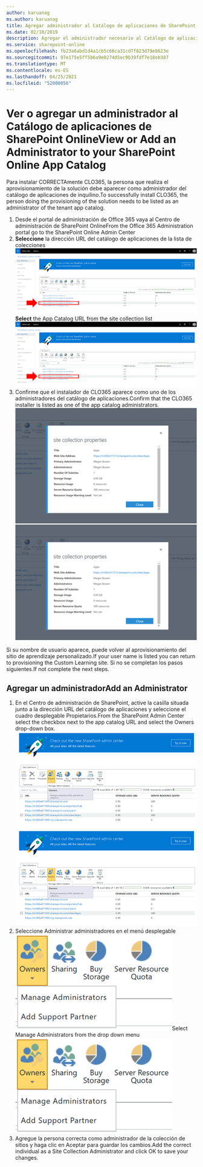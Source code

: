 ```yaml
---
author: karuanag
ms.author: karuanag
title: Agregar administrador al Catálogo de aplicaciones de SharePoint Online
ms.date: 02/10/2019
description: Agregar el administrador necesario al Catálogo de aplicaciones
ms.service: sharepoint-online
ms.openlocfilehash: fb23a6abd1d4a1cb5c66ca31cd7f823d79e8623e
ms.sourcegitcommit: 97e175e5ff5b6a9e0274d5ec9b39fdf7e18eb387
ms.translationtype: MT
ms.contentlocale: es-ES
ms.lasthandoff: 04/25/2021
ms.locfileid: "52000056"
---
```

# <a name="view-or-add-an-administrator-to-your-sharepoint-online-app-catalog"></a><span data-ttu-id="ca73a-103">Ver o agregar un administrador al Catálogo de aplicaciones de SharePoint Online</span><span class="sxs-lookup"><span data-stu-id="ca73a-103">View or Add an Administrator to your SharePoint Online App Catalog</span></span>

<span data-ttu-id="ca73a-104">Para instalar CORRECTAmente CLO365, la persona que realiza el aprovisionamiento de la solución debe aparecer como administrador del catálogo de aplicaciones de inquilino.</span><span class="sxs-lookup"><span data-stu-id="ca73a-104">To successfully install CLO365, the person doing the provisioning of the solution needs to be listed as an administrator of the tenant app catalog.</span></span>

1. <span data-ttu-id="ca73a-105">Desde el portal de administración de Office 365 vaya al Centro de administración de SharePoint Online</span><span class="sxs-lookup"><span data-stu-id="ca73a-105">From the Office 365 Administration portal go to the SharePoint Online Admin Center</span></span>
1. <span data-ttu-id="ca73a-106">**Seleccione** la dirección URL del catálogo de aplicaciones de la lista de colecciones ![ de sitiosappadmin_url.png](media/appadmin_url.png)</span><span class="sxs-lookup"><span data-stu-id="ca73a-106">**Select** the App Catalog URL from the site collection list ![appadmin_url.png](media/appadmin_url.png)</span></span>
1. <span data-ttu-id="ca73a-107">Confirme que el instalador de CLO365 aparece como uno de los administradores del catálogo de aplicaciones.</span><span class="sxs-lookup"><span data-stu-id="ca73a-107">Confirm that the CLO365 installer is listed as one of the app catalog administrators.</span></span>
<span data-ttu-id="ca73a-108">![appadmin_dialog.png](media/appadmin_dialog.png)</span><span class="sxs-lookup"><span data-stu-id="ca73a-108">![appadmin_dialog.png](media/appadmin_dialog.png)</span></span>

<span data-ttu-id="ca73a-109">Si su nombre de usuario aparece, puede volver al aprovisionamiento del sitio de aprendizaje personalizado.</span><span class="sxs-lookup"><span data-stu-id="ca73a-109">If your user name is listed you can return to provisioning the Custom Learning site.</span></span>  <span data-ttu-id="ca73a-110">Si no se completan los pasos siguientes.</span><span class="sxs-lookup"><span data-stu-id="ca73a-110">If not complete the next steps.</span></span> 

## <a name="add-an-administrator"></a><span data-ttu-id="ca73a-111">Agregar un administrador</span><span class="sxs-lookup"><span data-stu-id="ca73a-111">Add an Administrator</span></span>

1. <span data-ttu-id="ca73a-112">En el Centro de administración de SharePoint, active la casilla situada junto a la dirección URL del catálogo de aplicaciones y seleccione el cuadro desplegable Propietarios.</span><span class="sxs-lookup"><span data-stu-id="ca73a-112">From the SharePoint Admin Center select the checkbox next to the app catalog URL and select the Owners drop-down box.</span></span>
<span data-ttu-id="ca73a-113">![appadmin_owner.png](media/appadmin_owner.png)</span><span class="sxs-lookup"><span data-stu-id="ca73a-113">![appadmin_owner.png](media/appadmin_owner.png)</span></span>
1. <span data-ttu-id="ca73a-114">Seleccione Administrar administradores en el menú desplegable ![appadmin_owner.png](media/appadmin_manage.png)</span><span class="sxs-lookup"><span data-stu-id="ca73a-114">Select Manage Administrators from the drop down menu ![appadmin_owner.png](media/appadmin_manage.png)</span></span>
1. <span data-ttu-id="ca73a-115">Agregue la persona correcta como administrador de la colección de sitios y haga clic en Aceptar para guardar los cambios.</span><span class="sxs-lookup"><span data-stu-id="ca73a-115">Add the correct individual as a Site Collection Administrator and click OK to save your changes.</span></span>

